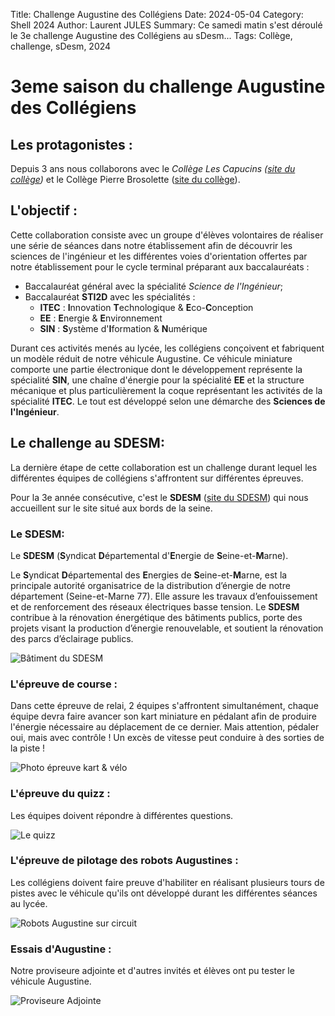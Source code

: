 Title: Challenge Augustine des Collégiens
Date: 2024-05-04
Category: Shell 2024
Author: Laurent JULES
Summary: Ce samedi matin s'est déroulé le 3e challenge Augustine des Collégiens au sDesm... 
Tags: Collège, challenge, sDesm, 2024

# 3eme saison du challenge Augustine des Collégiens

## Les protagonistes :

Depuis 3 ans nous collaborons avec le *Collège Les Capucins ([site du collège](https://clg-capucins-melun.fr/))* et le Collège Pierre Brosolette ([site du collège](https://pierre-brossolette-melun.fr/)).


## L'objectif :

Cette collaboration consiste avec un groupe d'élèves volontaires de réaliser une série de séances dans notre établissement afin de découvrir les sciences de l'ingénieur et les différentes voies d'orientation offertes par notre établissement pour le cycle terminal préparant aux baccalauréats : 

- Baccalauréat général avec la spécialité *Science de l'Ingénieur*;
- Baccalauréat **STI2D** avec les spécialités :
  - **ITEC** : **I**nnovation **T**echnologique & **E**co-**C**onception
  - **EE** : **E**nergie & **E**nvironnement
  - **SIN** : **S**ystème d'**I**formation & **N**umérique

Durant ces activités menés au lycée, les collégiens conçoivent et fabriquent un modèle réduit de notre véhicule Augustine. Ce véhicule miniature comporte une partie électronique dont le développement représente la spécialité **SIN**, une chaîne d'énergie pour la spécialité **EE** et la structure mécanique et plus particulièrement la coque représentant les activités de la spécialité **ITEC**. Le tout est développé selon une démarche des **Sciences de l'Ingénieur**.


## Le challenge au SDESM:

La dernière étape de cette collaboration est un challenge durant lequel les différentes équipes de collégiens s'affrontent sur différentes épreuves.

Pour la 3e année consécutive, c'est le **SDESM** ([site du SDESM](https://www.sdesm.fr/)) qui nous accueillent sur le site situé aux bords de la seine.

### Le SDESM:

Le **SDESM** (**S**yndicat **D**épartemental d'**E**nergie de **S**eine-et-**M**arne).

Le **S**yndicat **D**épartemental des **E**nergies de **S**eine-et-**M**arne, est la principale autorité organisatrice de la distribution d’énergie de notre département (Seine-et-Marne 77). Elle assure les travaux d’enfouissement et de renforcement des réseaux électriques basse tension. Le **SDESM** contribue à la rénovation énergétique des bâtiments publics, porte des projets visant la production d’énergie renouvelable, et soutient la rénovation des parcs d’éclairage publics.

![Bâtiment du SDESM]({static}//images/Shell-2024/02-Periode-scolaire-2023-2024/Challenge-Augustine-Collèges/bâtiment-du-sDesm.jpg)


### L'épreuve de course :

Dans cette épreuve de relai, 2 équipes s'affrontent simultanément, chaque équipe devra faire avancer son kart miniature en pédalant afin de produire l'énergie nécessaire au déplacement de ce dernier.
Mais attention, pédaler oui, mais avec contrôle ! Un excès de vitesse peut conduire à des sorties de la piste !

![Photo épreuve kart & vélo]({static}//images/Shell-2024/02-Periode-scolaire-2023-2024/Challenge-Augustine-Collèges/IMG_20240504_091638.jpg)


### L'épreuve du quizz :

Les équipes doivent répondre à différentes questions.

![Le quizz]({static}/images/Shell-2024/02-Periode-scolaire-2023-2024/Challenge-Augustine-Collèges/IMG_20240504_094221.jpg)


### L'épreuve de pilotage des robots Augustines :

Les collégiens doivent faire preuve d'habiliter en réalisant plusieurs tours de pistes avec le véhicule qu'ils ont développé durant les différentes séances au lycée.

![Robots Augustine sur circuit]({static}/images/Shell-2024/02-Periode-scolaire-2023-2024/Challenge-Augustine-Collèges/IMG_20240504_094836.jpg)


### Essais d'Augustine :

Notre proviseure adjointe et d'autres invités et élèves ont pu tester le véhicule Augustine.

![Proviseure Adjointe]({static}/images/Shell-2024/02-Periode-scolaire-2023-2024/Challenge-Augustine-Collèges/IMG_20240504_103321.jpg)

